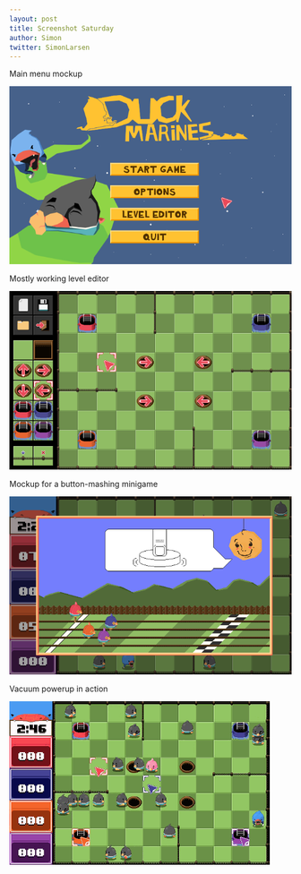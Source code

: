 ```yaml
---
layout: post
title: Screenshot Saturday
author: Simon
twitter: SimonLarsen
---
```

<div class="centered">
	<p>Main menu mockup</p>
	<a href="/img/dmsss_mainmenumockup.png">
		<img src="/img/dmsss_mainmenumockup.png" alt="Main menu mockup" class="thumbnail img-responsive center-block">
	</a>
	<p>Mostly working level editor</p>
	<a href="/img/dmsss_leveleditor.png">
		<img src="/img/dmsss_leveleditor.png" alt="Level editor" class="thumbnail img-responsive center-block">
	</a>
	<p>Mockup for a button-mashing minigame</p>
	<a href="/img/dmsss_buttonmash.gif">
		<img src="/img/dmsss_buttonmash.gif" alt="Button mashing minigame" class="thumbnail img-responsive center-block">
	</a>
	<p>Vacuum powerup in action</p>
	<a href="/img/dmsss_vacuum.gif">
		<img src="/img/dmsss_vacuum.gif" alt="The oh so satisfying vacuum powerup" class="thumbnail img-responsive center-block">
	</a>
</div>
